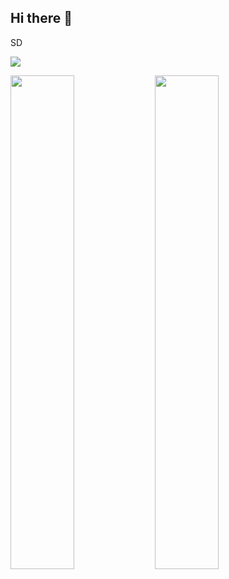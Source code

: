 ## Hi there 👋

<p>
  SD
</p>

<div>
 <img src="/assets/Sequence 01_4.gif"></img>
</div>

<img src="/assets/img.svg" width="45%"> <img src="/assets/img.svg" width="45%">





<!--
**sathish851/sathish851** is a ✨ _special_ ✨ repository because its `README.md` (this file) appears on your GitHub profile.

Here are some ideas to get you started:
 s
- 🔭 I’m currently working on ...
- 🌱 I’m currently learning ...
- 👯 I’m looking to collaborate on ...
- 🤔 I’m looking for help with ...
- 💬 Ask me about ...
- 📫 How to reach me: ...
- 😄 Pronouns: ...
- ⚡ Fun fact: ...
-->
